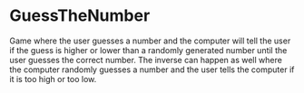 # GuessTheNumber
Game where the user guesses a number and the computer will tell the user if the guess is higher or lower than a randomly generated number until the user guesses the correct number. The inverse can happen as well where the computer randomly guesses a number and the user tells the computer if it is too high or too low. 
